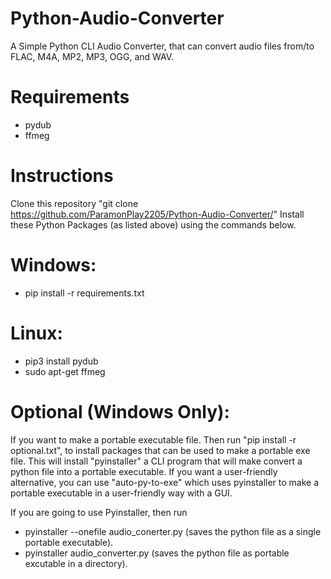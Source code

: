 # Python-Audio-Converter
A Simple Python CLI Audio Converter, that can convert audio files from/to FLAC, M4A, MP2, MP3, OGG, and WAV.

# Requirements
* pydub
* ffmeg

# Instructions
Clone this repository "git clone https://github.com/ParamonPlay2205/Python-Audio-Converter/"
Install these Python Packages (as listed above) using the commands below.

# Windows:
* pip install -r requirements.txt

# Linux:
* pip3 install pydub
* sudo apt-get ffmeg

# Optional (Windows Only):
If you want to make a portable executable file. Then run "pip install -r optional.txt", to install packages that can be used to make a portable exe file. This will install "pyinstaller" a CLI program that will make convert a python file into a portable executable. If you want a user-friendly alternative,
you can use "auto-py-to-exe" which uses pyinstaller to make a portable executable in a user-friendly way with a GUI.

If you are going to use Pyinstaller, then run
* pyinstaller --onefile audio_conerter.py (saves the python file as a single portable executable).
* pyinstaller audio_converter.py (saves the python file as portable excutable in a directory).
